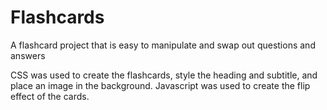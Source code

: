 # Flashcards
A flashcard project that is easy to manipulate and swap out questions and answers

CSS was used to create the flashcards, style the heading and subtitle, and place an image in the background.
Javascript was used to create the flip effect of the cards.
